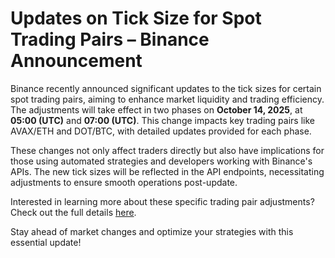 # Updates on Tick Size for Spot Trading Pairs – Binance Announcement

Binance recently announced significant updates to the tick sizes for certain spot trading pairs, aiming to enhance market liquidity and trading efficiency. The adjustments will take effect in two phases on **October 14, 2025**, at **05:00 (UTC)** and **07:00 (UTC)**. This change impacts key trading pairs like AVAX/ETH and DOT/BTC, with detailed updates provided for each phase.

These changes not only affect traders directly but also have implications for those using automated strategies and developers working with Binance's APIs. The new tick sizes will be reflected in the API endpoints, necessitating adjustments to ensure smooth operations post-update.

Interested in learning more about these specific trading pair adjustments? Check out the full details [here](https://chain-base.xyz/updates-on-tick-size-for-spot-trading-pairs-binance-announcement).

Stay ahead of market changes and optimize your strategies with this essential update!